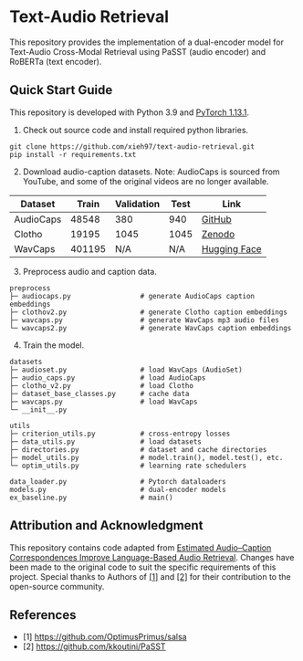 # Text-Audio Retrieval

This repository provides the implementation of a dual-encoder model for Text-Audio Cross-Modal Retrieval using PaSST (audio encoder) and RoBERTa (text encoder).

## Quick Start Guide

This repository is developed with Python 3.9 and [PyTorch 1.13.1](https://pytorch.org/).

1. Check out source code and install required python libraries.

```
git clone https://github.com/xieh97/text-audio-retrieval.git
pip install -r requirements.txt
```

2. Download audio-caption datasets. Note: AudioCaps is sourced from YouTube, and some of the original videos are no longer available.

| Dataset   | Train  | Validation | Test | Link                                                          |
|-----------|--------|------------|------|---------------------------------------------------------------|
| AudioCaps | 48548  | 380        | 940  | [GitHub](https://github.com/cdjkim/audiocaps)                 |
| Clotho    | 19195  | 1045       | 1045 | [Zenodo](https://zenodo.org/records/3490684)                  |
| WavCaps   | 401195 | N/A        | N/A  | [Hugging Face](https://huggingface.co/datasets/cvssp/WavCaps) |

3. Preprocess audio and caption data.

```
preprocess
├─ audiocaps.py                 # generate AudioCaps caption embeddings
├─ clothov2.py                  # generate Clotho caption embeddings
├─ wavcaps.py                   # generate WavCaps mp3 audio files
└─ wavcaps2.py                  # generate WavCaps caption embeddings
```

4. Train the model.

```
datasets
├─ audioset.py                  # load WavCaps (AudioSet)
├─ audio_caps.py                # load AudioCaps
├─ clotho_v2.py                 # load Clotho
├─ dataset_base_classes.py      # cache data
├─ wavcaps.py                   # load WavCaps
└─ __init__.py

utils
├─ criterion_utils.py           # cross-entropy losses
├─ data_utils.py                # load datasets
├─ directories.py               # dataset and cache directories
├─ model_utils.py               # model.train(), model.test(), etc.
└─ optim_utils.py               # learning rate schedulers

data_loader.py                  # Pytorch dataloaders
models.py                       # dual-encoder models
ex_baseline.py                  # main()
```

## Attribution and Acknowledgment

This repository contains code adapted from [Estimated Audio–Caption Correspondences Improve Language-Based Audio Retrieval](https://github.com/OptimusPrimus/salsa).
Changes have been made to the original code to suit the specific requirements of this project.
Special thanks to Authors of [[1]](https://github.com/OptimusPrimus/salsa) and [[2]](https://github.com/kkoutini/PaSST) for their contribution to the open-source community.

## References

- [1] https://github.com/OptimusPrimus/salsa
- [2] https://github.com/kkoutini/PaSST
